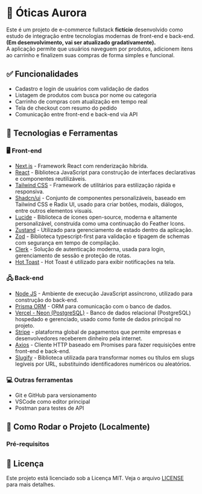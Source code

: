 # 🛒 Óticas Aurora
Este é um projeto de e-commerce fullstack **fictício** desenvolvido como estudo de integração entre tecnologias modernas de front-end e back-end. **(Em desenvolvimento, vai ser atualizado gradativamente).**             
A aplicação permite que usuários naveguem por produtos, adicionem itens ao carrinho e finalizem suas compras de forma simples e funcional.

## ✅ Funcionalidades

- Cadastro e login de usuários com validação de dados
- Listagem de produtos com busca por nome ou categoria
- Carrinho de compras com atualização em tempo real
- Tela de checkout com resumo do pedido
- Comunicação entre front-end e back-end via API

## 🧰 Tecnologias e Ferramentas
### 🖥️ Front-end
- [Next.js](https://nextjs.org/) - Framework React com renderização híbrida.
- [React](https://reactjs.org/) - Biblioteca JavaScript para construção de interfaces declarativas e componentes reutilizáveis.
- [Tailwind CSS](https://tailwindcss.com/) - Framework de utilitários para estilização rápida e responsiva.
- [Shadcn/ui](https://ui.shadcn.com/) - Conjunto de componentes personalizáveis, baseado em Tailwind CSS e Radix UI, usado para criar botões, modais, diálogos, entre outros elementos visuais.
- [Lucide](https://lucide.dev/) - Biblioteca de ícones open-source, moderna e altamente personalizável, construída como uma continuação do Feather Icons.
- [Zustand](https://zustand-demo.pmnd.rs/) - Utilizado para gerenciamento de estado dentro da aplicação.
- [Zod](https://zod.dev/) - Biblioteca typescript-first para validação e tipagem de schemas com segurança em tempo de compilação.
- [Clerk](https://clerk.com/) - Solução de autenticação moderna, usada para login, gerenciamento de sessão e proteção de rotas.
- [Hot Toast](https://react-hot-toast.com/) - Hot Toast é utilizado para exibir notificações na tela.
### 🖧 Back-end
- [Node JS](https://nodejs.org/pt) - Ambiente de execução JavaScript assíncrono, utilizado para construção do back-end.
- [Prisma ORM](https://www.prisma.io/) - ORM para comunicação com o banco de dados.
- [Vercel - Neon (PostgreSQL)](https://vercel.com/) - Banco de dados relacional (PostgreSQL) hospedado e gerenciado, usado como fonte de dados principal no projeto.
- [Stripe](https://stripe.com/br) - plataforma global de pagamentos que permite empresas e desenvolvedores receberem dinheiro pela internet.
- [Axios](https://axios-http.com/) - Cliente HTTP baseado em Promises para fazer requisições entre front-end e back-end.
- [Slugify](https://slugify.online/) - Biblioteca utilizada para transformar nomes ou títulos em slugs legíveis por URL, substituindo identificadores numéricos ou aleatórios.
### 💻 Outras ferramentas

- Git e GitHub para versionamento
- VSCode como editor principal
- Postman para testes de API
  
## 🚀 Como Rodar o Projeto (Localmente)

### Pré-requisitos

## 📄 Licença
Este projeto está licenciado sob a Licença MIT. Veja o arquivo [LICENSE](LICENSE) para mais detalhes.
